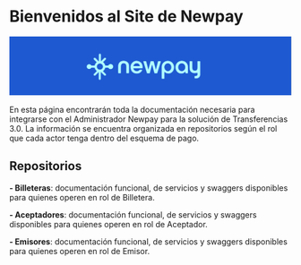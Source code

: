 # Bienvenidos al Site de Newpay

![Esta es una imagen](https://github.com/IPNEWPAY/IPNEWPAY/blob/main/banner%20logo%20newpay.PNG?raw=true)

En esta página encontrarán toda la documentación necesaria para integrarse con el Administrador Newpay para la solución de Transferencias 3.0. La información se encuentra organizada en repositorios según el rol que cada actor tenga dentro del esquema de pago.

## Repositorios
**- Billeteras**: documentación funcional, de servicios y swaggers disponibles para quienes operen en rol de Billetera.

**- Aceptadores**: documentación funcional, de servicios y swaggers disponibles para quienes operen en rol de Aceptador.

**- Emisores**: documentación funcional, de servicios y swaggers disponibles para quienes operen en rol de Emisor.

